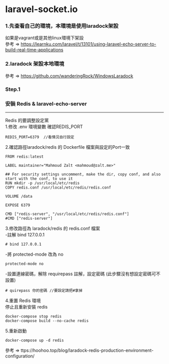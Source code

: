 # laravel-socket.io

### 1.先查看自己的環境，本環境是使用laradock架設    
如果是vagrant或是其他linux環境下架設    
參考 => https://learnku.com/laravel/t/13101/using-laravel-echo-server-to-build-real-time-applications  

### 2.laradock 架設本地環境   
參考 => https://github.com/wanderingRock/WindowsLaradock

### Step.1 
### 安裝 Redis & laravel-echo-server
--- 
Redis 的要調整設定黨   
1.修改 .env 環境變數 
確認REDIS_PORT 
```
REDIS_PORT=6379  //看情況自行設定
```

2.確認路徑laradock/redis 的 Dockerfile 檔案與設定的Port一致
```
FROM redis:latest

LABEL maintainer="Mahmoud Zalt <mahmoud@zalt.me>"

## For security settings uncomment, make the dir, copy conf, and also start with the conf, to use it
RUN mkdir -p /usr/local/etc/redis
COPY redis.conf /usr/local/etc/redis/redis.conf

VOLUME /data

EXPOSE 6379

CMD ["redis-server", "/usr/local/etc/redis/redis.conf"]
#CMD ["redis-server"]
```

3.修改路徑為 laradock/redis 的 redis.conf 檔案   
-註解 bind 127.0.0.1
```
# bind 127.0.0.1
```
-將 protected-mode 改為 no
```
protected-mode no
```
-設置連線密碼，解除 requirepass 註解，設定密碼 (此步驟沒有想設定密碼可不設置)
```
# quirepass 你的密碼 //要設定請把#拿掉
```
4.重置 Redis 環境    
停止且重新安裝 redis   
```
docker-compose stop redis
docker-compose build --no-cache redis
```
5.重新啟動
```
docker-compose up -d redis
```

參考 => ttps://hoohoo.top/blog/laradock-redis-production-environment-configuration/
